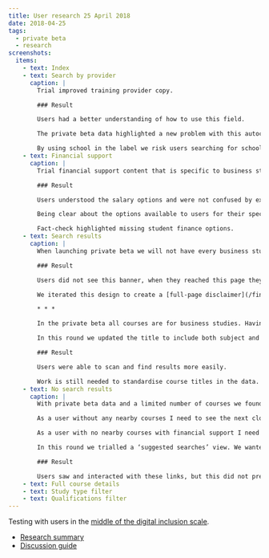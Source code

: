 ```yaml
---
title: User research 25 April 2018
date: 2018-04-25
tags:
  - private beta
  - research
screenshots:
  items:
    - text: Index
    - text: Search by provider
      caption: |
        Trial improved training provider copy.

        ### Result

        Users had a better understanding of how to use this field.

        The private beta data highlighted a new problem with this autocomplete: If we do not have course data for the provider a user searches for, the user sees a confusing error. (In this case the provider was the well known ‘Goldsmiths’)

        By using school in the label we risk users searching for schools that are not ‘lead-schools’ – we have not seen this as a problem in research yet.
    - text: Financial support
      caption: |
        Trial financial support content that is specific to business studies, [removing content about bursaries and scholarships](/find-teacher-training/user-research-apr-12#financial-support), and moving details of support for other subjects to the bottom.

        ### Result

        Users understood the salary options and were not confused by expanding pop-ups or overwhelmed with content.

        Being clear about the options available to users for their specific subject is important.

        Fact-check highlighted missing student finance options.
    - text: Search results
      caption: |
        When launching private beta we will not have every business studies course. Trial a banner to indicate this and to point to where users can continue their search.

        ### Result

        Users did not see this banner, when they reached this page they went straight to search results. When the banner was pointed out they misinterpreted its meaning.

        We iterated this design to create a [full-page disclaimer](/find-teacher-training/private-beta-launch#disclaimer) in the search flow.

        * * *

        In the private beta all courses are for business studies. Having the subject as the search result title [made it difficult to differentiate between results](/find-teacher-training/user-research-apr-12#search-results).

        In this round we updated the title to include both subject and course provider.

        ### Result

        Users were able to scan and find results more easily.

        Work is still needed to standardise course titles in the data.
    - text: No search results
      caption: |
        With private beta data and a limited number of courses we found users often filtered themselves into a no results view ([BATSA-217](https://dfedigital.atlassian.net/secure/RapidBoard.jspa?rapidView=2&projectKey=BATSA&modal=detail&selectedIssue=BATSA-217)).

        As a user without any nearby courses I need to see the next closest ones so that I can still apply to the most appropriate courses.

        As a user with no nearby courses with financial support I need to see my alternatives so that I can still apply to the most appropriate courses.

        In this round we trialled a ‘suggested searches’ view. We wanted to indicate to users that their search was too constrained and that more results were available.

        ### Result

        Users saw and interacted with these links, but this did not prevent an initial misconception about the number of courses available to them. The design helps users find more courses but more work is needed to avoid this situation altogether.
    - text: Full course details
    - text: Study type filter
    - text: Qualifications filter
---
```


Testing with users in the [middle of the digital inclusion scale](https://www.gov.uk/government/publications/government-digital-inclusion-strategy/government-digital-inclusion-strategy#annex-2-digital-inclusion-scale-for-individuals).

- [Research summary](https://dfedigital.atlassian.net/wiki/spaces/BaT/pages/301596673/15th+Round+-+26th+April)
- [Discussion guide](https://docs.google.com/document/d/12-FAWM0O5FxnodMo2B_1t4y88iOWSPqTZALVfhNC1Tc/edit)
